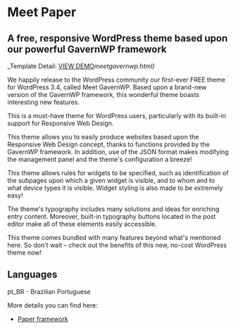 Meet Paper
===========================

A free, responsive WordPress theme based upon our powerful GavernWP framework
-------------------------

_Template Detail: [VIEW DEMO](http://agustealo.com)_meetgavernwp.html)_

We happily release to the WordPress community our first-ever FREE theme for WordPress 3.4, called Meet GavernWP. Based upon a brand-new version of the GavernWP framework, this wonderful theme boasts interesting new features. 

This is a must-have theme for WordPress users, particularly with its built-in support for Responsive Web Design.

This theme allows you to easily produce websites based upon the Responsive Web Design concept, thanks to functions provided by the GavernWP framework. In addition, use of the JSON format makes modifying the management panel and the theme's configuration a breeze!

This theme allows rules for widgets to be specified, such as identification of the subpages upon which a given widget is visible, and to whom and to what device types it is visible. Widget styling is also made to be extremely easy!

The theme's typography includes many solutions and ideas for enriching entry content. Moreover, built-in typography buttons located in the post editor make all of these elements easily accessible.

This theme comes bundled with many features beyond what's mentioned here. So don't wait – check out the benefits of this new, no-cost WordPress theme now!

Languages
-------------------------
pt_BR - Brazilian Portuguese

More details you can find here:

* [Paper framework](http://www.agustealo.com/paper)
